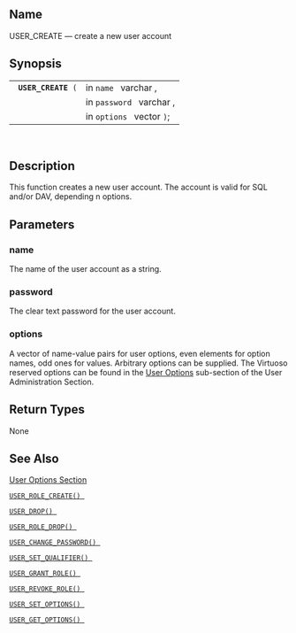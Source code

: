 <div>

<div>

</div>

<div>

## Name

USER_CREATE — create a new user account

</div>

<div>

## Synopsis

<div>

|                          |                           |
|--------------------------|---------------------------|
| ` `**`USER_CREATE`**` (` | in `name ` varchar ,      |
|                          | in `password ` varchar ,  |
|                          | in `options ` vector `)`; |

<div>

 

</div>

</div>

</div>

<div>

## Description

This function creates a new user account. The account is valid for SQL
and/or DAV, depending n options.

</div>

<div>

## Parameters

<div>

### name

The name of the user account as a string.

</div>

<div>

### password

The clear text password for the user account.

</div>

<div>

### options

A vector of name-value pairs for user options, even elements for option
names, odd ones for values. Arbitrary options can be supplied. The
Virtuoso reserved options can be found in the
<a href="ch-server.html#vumuseroptions" class="link"
title="User Options">User Options</a> sub-section of the User
Administration Section.

</div>

</div>

<div>

## Return Types

None

</div>

<div>

## See Also

<a href="ch-server.html#vumuseroptions" class="link"
title="User Options">User Options Section</a>

<a href="fn_user_role_create.html" class="link"
title="USER_ROLE_CREATE"><code
class="function">USER_ROLE_CREATE() </code></a>

<a href="fn_user_drop.html" class="link" title="USER_DROP"><code
class="function">USER_DROP() </code></a>

<a href="fn_user_role_drop.html" class="link"
title="USER_ROLE_DROP"><code
class="function">USER_ROLE_DROP() </code></a>

<a href="fn_user_change_password.html" class="link"
title="USER_CHANGE_PASSWORD"><code
class="function">USER_CHANGE_PASSWORD() </code></a>

<a href="fn_user_set_qualifier.html" class="link"
title="USER_SET_QUALIFIER"><code
class="function">USER_SET_QUALIFIER() </code></a>

<a href="fn_user_grant_role.html" class="link"
title="USER_GRANT_ROLE"><code
class="function">USER_GRANT_ROLE() </code></a>

<a href="fn_user_revoke_role.html" class="link"
title="USER_REVOKE_ROLE"><code
class="function">USER_REVOKE_ROLE() </code></a>

<a href="fn_user_set_option.html" class="link"
title="USER_SET_OPTION"><code
class="function">USER_SET_OPTIONS() </code></a>

<a href="fn_user_get_option.html" class="link"
title="USER_GET_OPTION"><code
class="function">USER_GET_OPTIONS() </code></a>

</div>

</div>
